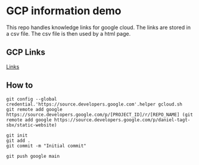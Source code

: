 # GCP information demo
This repo handles knowledge links for google cloud.
The links are stored in a csv file. The csv file is then used by a html page.


 ## GCP Links
 [Links](./links.csv)

 ## How to

 ```
git config --global credential.'https://source.developers.google.com'.helper gcloud.sh
git remote add google https://source.developers.google.com/p/[PROJECT_ID]/r/[REPO_NAME] (git remote add google https://source.developers.google.com/p/daniel-tagt-sbx/static-website)

git init
git add .
git commit -m "Initial commit"

git push google main
 ```
